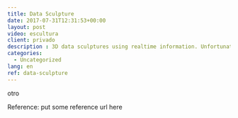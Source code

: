 ```yaml
---
title: Data Sculpture
date: 2017-07-31T12:31:53+00:00
layout: post
video: escultura
client: privado
description : 3D data sculptures using realtime information. Unfortunately our commercial projects are "secret".
categories:
  - Uncategorized
lang: en  
ref: data-sculpture
---
```


otro

<p class="reference">Reference: put some reference url here</p>
